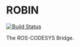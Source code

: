 # ROBIN

[![Build Status](https://travis-ci.org/ScalABLE40/robin.svg?branch=master)](https://travis-ci.org/ScalABLE40/robin)

The ROS-CODESYS Bridge.
